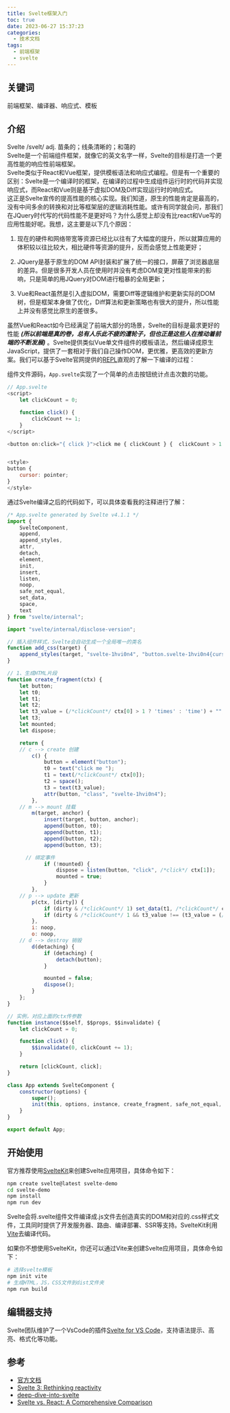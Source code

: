 ```yaml
---
title: Svelte框架入门
toc: true
date: 2023-06-27 15:37:23
categories:
  - 技术文档
tags:
  - 前端框架
  - svelte
---
```


## 关键词

前端框架、编译器、响应式、模板

## 介绍

Svelte /svelt/ adj. 苗条的；线条清晰的；和蔼的  
Svelte是一个前端组件框架，就像它的英文名字一样，Svelte的目标是打造一个更高性能的响应性前端框架。  
Svelte类似于React和Vue框架，提供模板语法和响应式编程。但是有一个重要的区别：Svelte是一个编译时的框架，在编译的过程中生成组件运行时的代码并实现响应式，而React和Vue则是基于虚拟DOM及Diff实现运行时的响应式。  
这正是Svelte宣传的提高性能的核心实现。我们知道，原生的性能肯定是最高的，没有中间多余的转换和对比等框架层的逻辑消耗性能。或许有同学就会问，那我们在JQuery时代写的代码性能不是更好吗？为什么感觉上却没有比react和Vue写的应用性能好呢。我想，这主要是以下几个原因：  

1. 现在的硬件和网络带宽等资源已经比以往有了大幅度的提升，所以就算应用的体积较以往比较大，相比硬件等资源的提升，反而会感觉上性能更好；  
   
2. JQuery是基于原生的DOM API封装和扩展了统一的接口，屏蔽了浏览器底层的差异。但是很多开发人员在使用时并没有考虑DOM变更对性能带来的影响，只是简单的用JQuery对DOM进行粗暴的全局更新；  
   
3. Vue和React虽然是引入虚拟DOM，需要Diff等逻辑维护和更新实际的DOM树，但是框架本身做了优化，Diff算法和更新策略也有很大的提升，所以性能上并没有感觉比原生的差很多。  

虽然Vue和React如今已经满足了前端大部分的场景，Svelte的目标是最求更好的性能 ***(所以前端是真的卷，总有人乐此不疲的遭轮子，但也正是这些人在推动着前端的不断发展)*** 。Svelte提供类似Vue单文件组件的模板语法，然后编译成原生JavaScript，提供了一套相对于我们自己操作DOM，更优雅，更高效的更新方案。我们可以基于Svelte官网提供的[REPL](https://svelte.dev/repl/hello-world?version=4.1.1)直观的了解一下编译的过程：  

组件文件源码，`App.svelte`实现了一个简单的点击按钮统计点击次数的功能。  

``` javascript
// App.svelte
<script>
	let clickCount = 0;

	function click() {
		clickCount += 1;
	}
</script>

<button on:click="{ click }">click me { clickCount } {  clickCount > 1 ? 'times' : 'time' }</button>


<style>
button {
	cursor: pointer;
}
</style>
```

通过Svelte编译之后的代码如下，可以具体查看我的注释进行了解：  

``` javascript
/* App.svelte generated by Svelte v4.1.1 */
import {
	SvelteComponent,
	append,
	append_styles,
	attr,
	detach,
	element,
	init,
	insert,
	listen,
	noop,
	safe_not_equal,
	set_data,
	space,
	text
} from "svelte/internal";

import "svelte/internal/disclose-version";

// 插入组件样式，Svelte会自动生成一个全局唯一的类名
function add_css(target) {
	append_styles(target, "svelte-1hvi0n4", "button.svelte-1hvi0n4{cursor:pointer}");
}

// 1、生成HTML片段
function create_fragment(ctx) {
	let button;
	let t0;
	let t1;
	let t2;
	let t3_value = (/*clickCount*/ ctx[0] > 1 ? 'times' : 'time') + "";
	let t3;
	let mounted;
	let dispose;

	return {
    // c --> create 创建
		c() {
			button = element("button");
			t0 = text("click me ");
			t1 = text(/*clickCount*/ ctx[0]);
			t2 = space();
			t3 = text(t3_value);
			attr(button, "class", "svelte-1hvi0n4");
		},
    // m --> mount 挂载
		m(target, anchor) {
			insert(target, button, anchor);
			append(button, t0);
			append(button, t1);
			append(button, t2);
			append(button, t3);

      // 绑定事件
			if (!mounted) {
				dispose = listen(button, "click", /*click*/ ctx[1]);
				mounted = true;
			}
		},
    // p --> update 更新
		p(ctx, [dirty]) {
			if (dirty & /*clickCount*/ 1) set_data(t1, /*clickCount*/ ctx[0]);
			if (dirty & /*clickCount*/ 1 && t3_value !== (t3_value = (/*clickCount*/ ctx[0] > 1 ? 'times' : 'time') + "")) set_data(t3, t3_value);
		},
		i: noop,
		o: noop,
    // d --> destroy 销毁
		d(detaching) {
			if (detaching) {
				detach(button);
			}

			mounted = false;
			dispose();
		}
	};
}

// 实例，对应上面的ctx传参数
function instance($$self, $$props, $$invalidate) {
	let clickCount = 0;

	function click() {
		$$invalidate(0, clickCount += 1);
	}

	return [clickCount, click];
}

class App extends SvelteComponent {
	constructor(options) {
		super();
		init(this, options, instance, create_fragment, safe_not_equal, {}, add_css);
	}
}

export default App;
```

## 开始使用

官方推荐使用[SvelteKit](https://kit.svelte.dev/)来创建Svelte应用项目，具体命令如下：  

``` bash
npm create svelte@latest svelte-demo
cd svelte-demo
npm install
npm run dev
```

Svelte会将.svelte组件文件编译成.js文件去创造真实的DOM和对应的.css样式文件，工具同时提供了开发服务器、路由、编译部署、SSR等支持。SvelteKit利用[Vite](https://vitejs.dev/)去编译代码。  

如果你不想使用SvelteKit，你还可以通过Vite来创建Svelte应用项目，具体命令如下：  

``` bash
# 选择svelte模板
npm init vite
# 生成HTML，JS，CSS文件到dist文件夹
npm run build
```

## 编辑器支持

Svelte团队维护了一个VsCode的插件[Svelte for VS Code](https://marketplace.visualstudio.com/items?itemName=svelte.svelte-vscode)，支持语法提示、高亮、格式化等功能。

## 参考

- [官方文档](https://svelte.dev/docs)
- [Svelte 3: Rethinking reactivity](https://svelte.dev/blog/svelte-3-rethinking-reactivity)
- [deep-dive-into-svelte](https://lihautan.com/deep-dive-into-svelte/)
- [Svelte vs. React: A Comprehensive Comparison](https://www.okupter.com/blog/svelte-vs-react)


